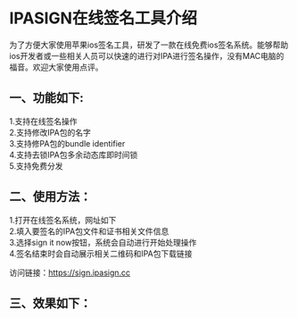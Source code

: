 # IPASIGN在线签名工具介绍
为了方便大家使用苹果ios签名工具，研发了一款在线免费ios签名系统。能够帮助ios开发者或一些相关人员可以快速的进行对IPA进行签名操作，没有MAC电脑的福音。欢迎大家使用点评。  

## 一、功能如下:
1.支持在线签名操作  
2.支持修改IPA包的名字  
3.支持修PA包的bundle identifier  
4.支持去锁IPA包多余动态库即时间锁  
5.支持免费分发  

## 二、使用方法：
1.打开在线签名系统，网址如下  
2.填入要签名的IPA包文件和证书相关文件信息  
3.选择sign it now按钮，系统会自动进行开始处理操作  
4.签名结束时会自动展示相关二维码和IPA包下载链接  

 访问链接：https://sign.ipasign.cc  

## 三、效果如下：
